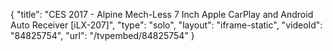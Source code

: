 {
    "title": "CES 2017 - Alpine Mech-Less 7 Inch Apple CarPlay and Android Auto Receiver [iLX-207]",
    "type": "solo",
    "layout": "iframe-static",
    "videoId": "84825754",
    "url": "\/tvpembed\/84825754"
}